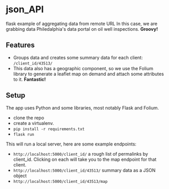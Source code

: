 # json_API
flask example of aggregating data from remote URL
In this case, we are grabbing data Philedalphia's data portal on oil well inspections. **Groovy!**

## Features
* Groups data and creates some summary data for each client: ```/client_id/43513/ ```
* This data also has a geographic component, so we use the Folium library to generate a leaflet map on demand and attach some attributes to it. **Fantastic!** 

## Setup

The app uses Python and some libraries, most notably Flask and Folium.

* clone the repo
* create a virtualenv. 
* ```pip install -r requirements.txt```
* ```flask run```

This will run a local server, here are some example endpoints:
* ``` http://localhost:5000/client_id/ ``` a rough list of permalinks by client_id. Clicking on each will take you to the map endpoint for that client.
* ``` http://localhost:5000/client_id/43513/ ``` summary data as a JSON object
* ``` http://localhost:5000/client_id/43513/map ```

